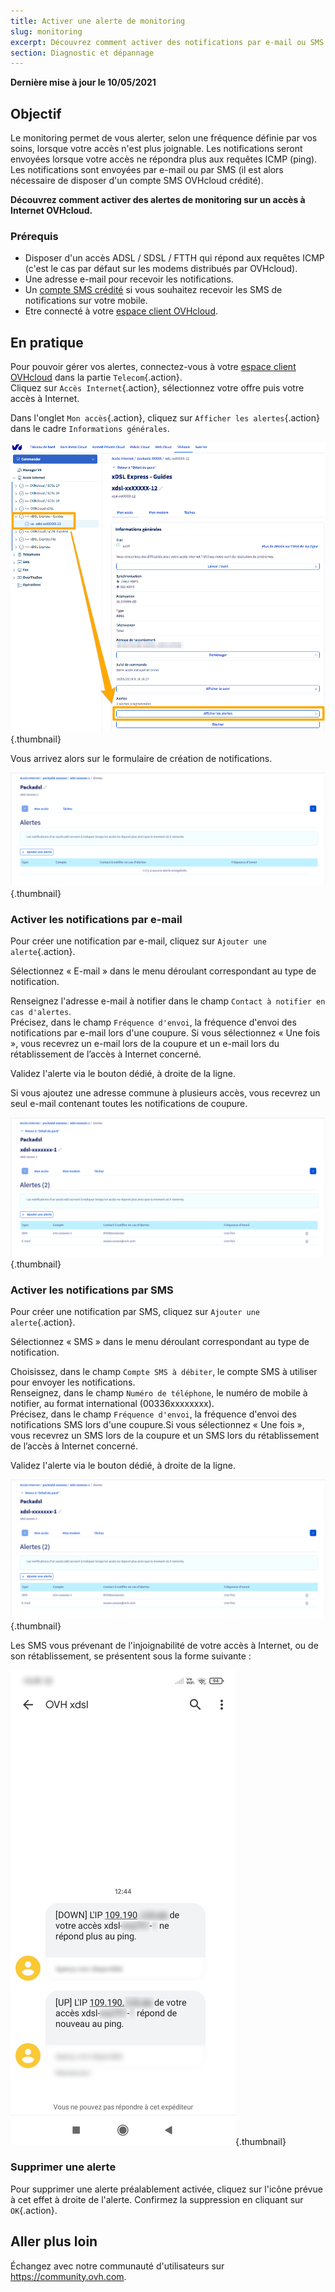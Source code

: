 ```yaml
---
title: Activer une alerte de monitoring
slug: monitoring
excerpt: Découvrez comment activer des notifications par e-mail ou SMS pour vous alerter en cas d'injoignabilité d'un accès à Internet
section: Diagnostic et dépannage
---
```


**Dernière mise à jour le 10/05/2021**

## Objectif

Le monitoring permet de vous alerter, selon une fréquence définie par vos soins, lorsque votre accès n'est plus joignable. Les notifications seront envoyées lorsque votre accès ne répondra plus aux requêtes ICMP (ping).
Les notifications sont envoyées par e-mail ou par SMS (il est alors nécessaire de disposer d'un compte SMS OVHcloud crédité).

**Découvrez comment activer des alertes de monitoring sur un accès à Internet OVHcloud.**

### Prérequis

- Disposer d'un accès ADSL / SDSL / FTTH qui répond aux requêtes ICMP (c'est le cas par défaut sur les modems distribués par OVHcloud).
- Une adresse e-mail pour recevoir les notifications.
- Un [compte SMS crédité](https://www.ovhtelecom.fr/sms/) si vous souhaitez recevoir les SMS de notifications sur votre mobile.
- Etre connecté à votre [espace client OVHcloud](https://www.ovh.com/auth?onsuccess=https%3A%2F%2Fwww.ovhtelecom.fr%2Fmanager&ovhSubsidiary=fr).

## En pratique

Pour pouvoir gérer vos alertes, connectez-vous à votre [espace client OVHcloud](https://www.ovh.com/auth?onsuccess=https%3A%2F%2Fwww.ovhtelecom.fr%2Fmanager&ovhSubsidiary=fr) dans la partie `Telecom`{.action}. 
<br>Cliquez sur `Accès Internet`{.action}, sélectionnez votre offre puis votre accès à Internet.

Dans l'onglet `Mon accès`{.action}, cliquez sur `Afficher les alertes`{.action} dans le cadre `Informations générales`.

![espace client](images/espace-client.png){.thumbnail}

Vous arrivez alors sur le formulaire de création de notifications.

![afficher alertes](images/XDSL%20monitoring.png){.thumbnail}

### Activer les notifications par e-mail

Pour créer une notification par e-mail, cliquez sur `Ajouter une alerte`{.action}. 

Sélectionnez « E-mail » dans le menu déroulant correspondant au type de notification.

Renseignez l'adresse e-mail à notifier dans le champ `Contact à notifier en cas d'alertes`.
<br>Précisez, dans le champ `Fréquence d'envoi`, la fréquence d'envoi des notifications par e-mail lors d'une coupure. Si vous sélectionnez « Une fois », vous recevrez un e-mail lors de la coupure et un e-mail lors du rétablissement de l’accès à Internet concerné.

Validez l'alerte via le bouton dédié, à droite de la ligne.

Si vous ajoutez une adresse commune à plusieurs accès, vous recevrez un seul e-mail contenant toutes les notifications de coupure.

![notification e-mail](images/XDSL%20Monitoring%20alerte.png){.thumbnail}

### Activer les notifications par SMS

Pour créer une notification par SMS, cliquez sur `Ajouter une alerte`{.action}.

Sélectionnez « SMS » dans le menu déroulant correspondant au type de notification. 

Choisissez, dans le champ `Compte SMS à débiter`, le compte SMS à utiliser pour envoyer les notifications. 
<br>Renseignez, dans le champ `Numéro de téléphone`, le numéro de mobile à notifier, au format international (00336xxxxxxxx).
<br>Précisez, dans le champ `Fréquence d'envoi`, la fréquence d'envoi des notifications SMS lors d'une coupure.Si vous sélectionnez « Une fois », vous recevrez un SMS lors de la coupure et un SMS lors du rétablissement de l’accès à Internet concerné.

Validez l'alerte via le bouton dédié, à droite de la ligne.

![notification SMS](images/XDSL%20Monitoring%20alerte.png){.thumbnail}

Les SMS vous prévenant de l'injoignabilité de votre accès à Internet, ou de son rétablissement, se présentent sous la forme suivante :

![sms d'alerte](images/XDSL-monitoring-alertes-sms.png){.thumbnail}

### Supprimer une alerte

Pour supprimer une alerte préalablement activée, cliquez sur l'icône prévue à cet effet à droite de l'alerte. Confirmez la suppression en cliquant sur `OK`{.action}.

## Aller plus loin

Échangez avec notre communauté d'utilisateurs sur <https://community.ovh.com>.
